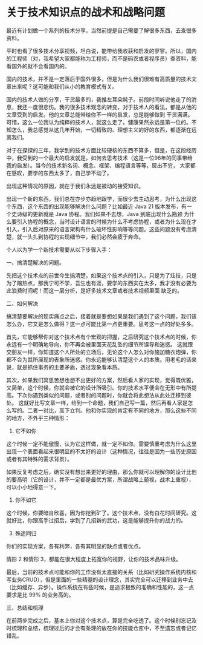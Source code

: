 # 关于技术知识点的战术和战略问题


最近有计划做一个系列的技术分享，当然前提是自己需要了解很多东西，去查很多资料。

平时也看了很多技术分享视频，坦白说，能带给我收获和启发的寥寥。所以，国内的工程师（对，我希望大家都能称为工程师，而不是码农或者程序员）查资料，能看国外的就不会看国内的。

国内的技术，并不是一定落后于国外很多，但是为什么我们很难有高质量的技术文章出来呢？这可能和我们从小的教育模式有关。

国内的技术人做的分享，干货最多的，我推左耳朵耗子。前段时间听说他走了的消息，我还一度很悲伤。我的很多技术观念的转变，对于技术人的看法，都是从他的文章受到的启发。他的文章总能带给你不一样的启发，总是能够做到
干货满满。可惜，这么一位我认为纯粹的技术人，就这么走了。健康果然永远是第一位的。不知怎么，我总感觉从这几年开始，一切精致的、理想主义的好的东西，都逐渐在远离我们。

对于在探探的三年，我学到的技术方面比较硬核的东西不算多，但是，在这段经历中，我受到的一个最大的启发就是，如何去思考技术（这是一位96年的同事带给我的启发）。当今的技术新名词、概念、框架、编程语言等等，层出不穷，
大家都在感叹，要学的东西太多了，自己学不动了。

出现这种情况的原因，就在于我们永远是被动的接受知识。

出现一个新的东西，我们总在亦步亦趋地跟学，而很少去主动思考，为什么出现这个东西，这个东西的出现能够解决什么问题？比如最近 Java 21 版本发布，有一个史诗级的更新就是 Java 协程。我们如果不去想，Java 到底出现什么瓶颈
为什么要引入协程的概念，当时设计语言的时候为什么不考虑协程，或者为什么现在才引入，引入后对原来的语言架构有什么破坏性影响等等问题。这些问题没有考虑清楚，就一头扎到协程的实现细节中，我们必然会疲于奔命。

个人以为学一个新技术需要从以下步骤入手：

一、搞清楚解决的问题。

先把这个技术点的前世今生搞清楚，如果这个技术点的引入，只是为了炫技，只是为了蹭热点，那我宁可不学，吾生也有涯，要学的东西实在太多，我才没有必要为此浪费时间呢！而这一层分析，是好多技术文章或者技术视频里面
缺乏的。

二、如何解决

搞清楚要解决的现实痛点之后，接着就是要想如果是我们遇到了这个问题，我们该怎么办，它又是怎么做得？这一点可能比第一点更重要。思考这一点的好处多多。

首先，它能够帮你对这个技术点有个宏观的把握，之后研究这个技术点的时候，你永远有一个明确地导向，你不再会被里面天花乱坠的细节所误导和迷惑。
这就跟交朋友一样，你知道这个人所处的立场后，无论这个人怎么对你施加糖衣炮弹，你都不会为其所展现的表象所迷惑。你永远能够认清楚这个人的本质。用老毛的话来说，就是抓住事务的主要矛盾，透过现象看本质。

其次，如果我们冥思苦想也想不出更好的方案，然后看人家的实现，觉得既优雅，又简单，这个时候，你就会被它的设计所吸引。你的技术水平便会在无形中有所提高。下次你遇到类似的问题，或者别的问题时，你就会将此想法从此处迁移到彼处。
这就好比写文章一样，给到一个命题，我们自己写一篇，然后再看人家是怎么写的。二者一对比，高下立判。他和你实现的肯定有不同的地方，那么这些不同的地方，不外乎三种情形：

1. 它不如你

这个时候一定不能傲慢，认为它这样做，就一定不如你。需要慎重考虑为什么这里出现一个表面看起来很明显的不太好的设计（这种情况，往往是因为一些历史原因或者有其特殊的需求背景）。

如果反复考虑之后，确实没有想出来更好的理由，那么你就可以理解你的设计比他的要高明（它的设计，并不一定都是最优方案，所谓战略上藐视，战术上重视），可以小小地得意一下。

1. 你不如它

这个时候，你要暗自欣喜，因为你挖到矿了。这个技术点，没有白花时间研究。这就好比，你跟高手过招后，学到了几招新的武功，这是能够提升你的战力的。

3. 殊途同归

你们的实现方案，各有利弊，各有其明显的缺点或者优点。

情形 2 和情形 3，都能在很大程度上拓宽你的视野，让你的技术品味升级。

最后，当前的技术点可能和你的工作没有太直接的关系（比如研究操作系统内核和写业务CRUD），但是里面的一些精髓的设计理念，其实完全可以迁移到业务中去（比如缓存、异步）。操作系统在有些时候，是追求极致的准确和性能的，这一点要求是比 99% 的业务高的。

三、总结和梳理

在前两步完成之后，基本上你对这个技术点，算是完全吃透了。这个时候别忘记及时梳理和总结，梳理过后的才会有条理的放在你的技能仓库中，不至遗忘或者记忆错乱。
